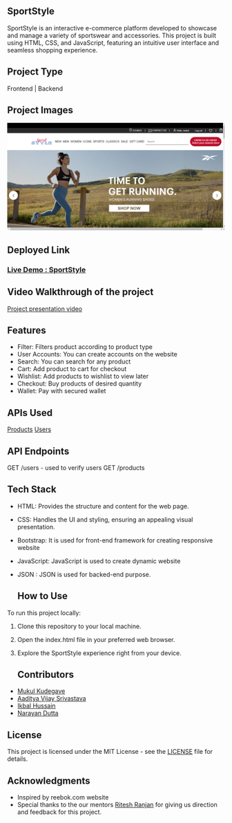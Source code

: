## SportStyle

SportStyle is an interactive e-commerce platform developed to showcase and manage a variety of sportswear and accessories. This project is built using HTML, CSS, and JavaScript, featuring an intuitive user interface and seamless shopping experience.

## Project Type
Frontend | Backend

## Project Images
![image](https://github.com/ikbal-hussain/Amendment-APIs_027/blob/main/assests/SportStyle%20page.png)
## Deployed Link
<h3><a href="https://sportstyle-reebok-inspired.netlify.app/">Live Demo : SportStyle</a></h3>


## Video Walkthrough of the project
<a href="https://youtu.be/ZKKcBcCgdS8">Project
presentation video</a>

## Features
- Filter: Filters product according to product type
- User Accounts: You can create accounts on the website
- Search: You can search for any product
- Cart: Add product to cart for checkout
- Wishlist: Add products to wishlist to view later
- Checkout: Buy products of desired quantity
- Wallet: Pay with secured wallet 





## APIs Used
[Products](https://mock-reebok-api.onrender.com/products)
[Users](https://mock-reebok-api.onrender.com/users)

## API Endpoints
GET /users - used to verify users
GET /products


## Tech Stack

  - HTML: Provides the structure and content for the web page.
  - CSS: Handles the UI and styling, ensuring an appealing visual presentation.
  - Bootstrap: It is used for front-end framework for creating
responsive website
  - JavaScript: JavaScript is used to create dynamic website
  - JSON : JSON is used for backed-end purpose.

    ## How to Use

To run this project locally:

  1. Clone this repository to your local machine.
  2. Open the index.html file in your preferred web browser.
  3. Explore the SportStyle experience right from your device.

     ## Contributors
  - <a href="https://github.com/Mukul-kudegave">Mukul Kudegave</a>
  - <a href="https://github.com/Aadvi">Aaditya Vijay Srivastava</a>
  - <a href="https://github.com/ikbal-hussain">Ikbal Hussain</a>
  - <a href="https://github.com/imrayn06">Narayan Dutta</a>

  
## License

  This project is licensed under the MIT License - see the [LICENSE](LICENSE) file for details.

## Acknowledgments

  - Inspired by reebok.com website
  - Special thanks to the our mentors <a href="https://github.com/RANJAN-ritesh">Ritesh Ranjan</a>
for giving us direction and feedback for this project.

